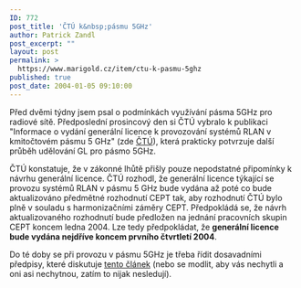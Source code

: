```yaml
---
ID: 772
post_title: 'ČTÚ k&nbsp;pásmu 5GHz'
author: Patrick Zandl
post_excerpt: ""
layout: post
permalink: >
  https://www.marigold.cz/item/ctu-k-pasmu-5ghz
published: true
post_date: 2004-01-05 09:10:00
---
```

<P>Před dvěmi týdny jsem psal o podmínkách využívání pásma 5GHz pro radiové sítě. Předposlední prosincový den si ČTÚ vybralo k publikaci "Informace o vydání generální licence k provozování systémů RLAN v kmitočtovém pásmu 5 GHz" (zde <A href="http://www.ctu.cz/art.php?iSearch=&amp;iArt=346" target=_blank>ČTÚ</A>), která prakticky potvrzuje další průběh udělování GL pro pásmo 5GHz.</P>
<P>ČTÚ konstatuje, že v zákonné lhůtě přišly pouze nepodstatné připomínky k návrhu generální licence. ČTÚ rozhodl, že generální licence týkající se provozu systémů RLAN v pásmu 5 GHz bude vydána až poté co bude aktualizováno předmětné rozhodnutí CEPT tak, aby rozhodnutí ČTÚ bylo plně v souladu s harmonizačními záměry CEPT. Předpokládá se, že návrh aktualizovaného rozhodnutí bude předložen na jednání pracovních skupin CEPT koncem ledna 2004. Lze tedy předpokládat, že <STRONG>generální licence bude vydána nejdříve koncem prvního čtvrtletí 2004</STRONG>. </P>
<P>Do té doby se při provozu v pásmu 5GHz je třeba řídit dosavadními předpisy, které diskutuje <A href="/zacinajicim/frekvence031228.html">tento článek</A> (nebo se modlit, aby vás nechytli a oni asi nechytnou, zatím to nijak nesledují).</P>
